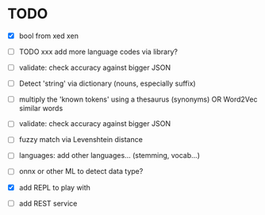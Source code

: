 # TODO

* [x] bool from xed xen

* [ ] TODO xxx add more language codes via library?

* [ ] validate: check accuracy against bigger JSON

* [ ] Detect 'string' via dictionary (nouns, especially suffix)

* [ ] multiply the 'known tokens' using a thesaurus (synonyms) OR Word2Vec similar words

* [ ] validate: check accuracy against bigger JSON

* [ ] fuzzy match via Levenshtein distance

* [ ] languages: add other languages... (stemming, vocab...)

* [ ] onnx or other ML to detect data type?

* [x] add REPL to play with

* [ ] add REST service
